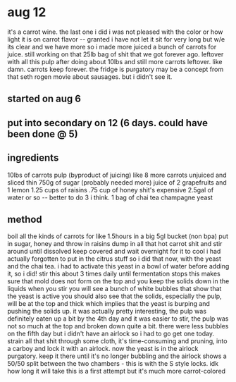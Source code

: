 # aug 12

it's a carrot wine. the last one i did i was not pleased with the color or how light it is on carrot flavor -- granted i have not let it sit for very long but w/e its clear and we have more so i made more
juiced a bunch of carrots for juice. still working on that 25lb bag of shit that we got forever ago. leftover with all this pulp after doing about 10lbs and still more carrots leftover. like damn. 
carrots keep forever. the fridge is purgatory may be a concept from that seth rogen movie about sausages. but i didn't see it.


## started on aug 6

## put into secondary on 12 (6 days. could have been done @ 5)

## ingredients

10lbs of carrots pulp (byproduct of juicing) 
like 8 more carrots unjuiced and sliced thin
750g of sugar (probably needed more)
juice of 2 grapefruits and 1 lemon
1.25 cups of raisins
.75 cup of honey shit's expensive
2.5gal of water or so -- better to do 3 i think.
1 bag of chai tea
champagne yeast

## method

boil all the kinds of carrots for like 1.5hours
in a big 5gl bucket (non bpa) put in sugar, honey and throw in raisins
dump in all that hot carrot shit and stir around until dissolved
keep covered and wait overnight for it to cool
i had actually forgotten to put in the citrus stuff so i did that now, with the yeast and the chai tea. i had to activate this yeast in a bowl of water before adding it, so i did!
stir this about 3 times daily until fermentation stops
this makes sure that mold does not form on the top and you keep the solids down in the liquids
when you stir you will see a bunch of white bubbles that show that the yeast is active
you should also see that the solids, especially the pulp, will be at the top and thick which implies that the yeast is burping and pushing the solids up.
it was actually pretty interesting, the pulp was definitely eaten up a bit by the 4th day and it was easier to stir, the pulp was not so much at the top and broken down quite a bit.
there were less bubbles on the fifth day but i didn't have an airlock so i had to go get one today.
strain all that shit through some cloth, it's time-consuming and pruning, into a carboy and lock it with an airlock. now the yeast is in the airlock purgatory. keep it there until it's no longer bubbling and the airlock shows a 50/50 split between the two chambers - this is with the S style locks.
idk how long it will take this is a first attempt
but it's much more carrot-colored
